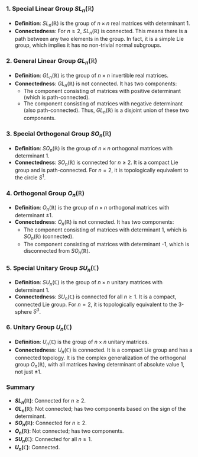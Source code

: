 
### 1. **Special Linear Group $SL_n(\mathbb{R})$**

- **Definition**: $SL_n(\mathbb{R})$ is the group of $n \times n$ real matrices with determinant 1.
- **Connectedness**: For $n \geq 2$, $SL_n(\mathbb{R})$ is connected. This means there is a path between any two elements in the group. In fact, it is a simple Lie group, which implies it has no non-trivial normal subgroups.

### 2. **General Linear Group $GL_n(\mathbb{R})$**

- **Definition**: $GL_n(\mathbb{R})$ is the group of $n \times n$ invertible real matrices.
- **Connectedness**: $GL_n(\mathbb{R})$ is not connected. It has two components:
    - The component consisting of matrices with positive determinant (which is path-connected).
    - The component consisting of matrices with negative determinant (also path-connected). Thus, $GL_n(\mathbb{R})$ is a disjoint union of these two components.

### 3. **Special Orthogonal Group $SO_n(\mathbb{R})$**

- **Definition**: $SO_n(\mathbb{R})$ is the group of $n \times n$ orthogonal matrices with determinant 1.
- **Connectedness**: $SO_n(\mathbb{R})$ is connected for $n \geq 2$. It is a compact Lie group and is path-connected. For $n = 2$, it is topologically equivalent to the circle $S^1$.

### 4. **Orthogonal Group $O_n(\mathbb{R})$**

- **Definition**: $O_n(\mathbb{R})$ is the group of $n \times n$ orthogonal matrices with determinant $\pm 1$.
- **Connectedness**: $O_n(\mathbb{R})$ is not connected. It has two components:
    - The component consisting of matrices with determinant 1, which is $SO_n(\mathbb{R})$ (connected).
    - The component consisting of matrices with determinant -1, which is disconnected from $SO_n(\mathbb{R})$.

### 5. **Special Unitary Group $SU_n(\mathbb{C})$**

- **Definition**: $SU_n(\mathbb{C})$ is the group of $n \times n$ unitary matrices with determinant 1.
- **Connectedness**: $SU_n(\mathbb{C})$ is connected for all $n \geq 1$. It is a compact, connected Lie group. For $n = 2$, it is topologically equivalent to the 3-sphere $S^3$.

### 6. **Unitary Group $U_n(\mathbb{C})$**

- **Definition**: $U_n(\mathbb{C})$ is the group of $n \times n$ unitary matrices.
- **Connectedness**: $U_n(\mathbb{C})$ is connected. It is a compact Lie group and has a connected topology. It is the complex generalization of the orthogonal group $O_n(\mathbb{R})$, with all matrices having determinant of absolute value 1, not just $\pm 1$.

### Summary

- **$SL_n(\mathbb{R})$**: Connected for $n \geq 2$.
- **$GL_n(\mathbb{R})$**: Not connected; has two components based on the sign of the determinant.
- **$SO_n(\mathbb{R})$**: Connected for $n \geq 2$.
- **$O_n(\mathbb{R})$**: Not connected; has two components.
- **$SU_n(\mathbb{C})$**: Connected for all $n \geq 1$.
- **$U_n(\mathbb{C})$**: Connected.
